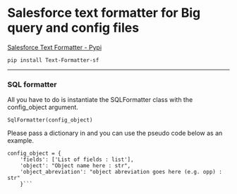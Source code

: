# Salesforce text formatter for Big query and config files

[Salesforce Text Formatter - Pypi](https://pypi.org/project/Text-Formatter-sf/)

`pip install Text-Formatter-sf`

--------------------

### SQL formatter 

All you have to do is instantiate the SQLFormatter class with the config_object argument.

`SqlFormatter(config_object)`

Please pass a dictionary in and you can use the pseudo code below as an example.

```
config_object = {  
    'fields': ['List of fields : list'],  
    'object': "Object name here : str",  
    'object_abreviation': "object abreviation goes here (e.g. opp) : str"
    }```
